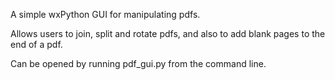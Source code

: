A simple wxPython GUI for manipulating pdfs.

Allows users to join, split and rotate pdfs, and also to add blank pages to the end of a pdf.

Can be opened by running pdf_gui.py from the command line.
